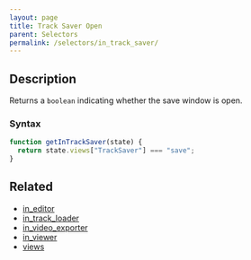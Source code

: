 ```yaml
---
layout: page
title: Track Saver Open
parent: Selectors
permalink: /selectors/in_track_saver/
---
```


## Description

Returns a `boolean` indicating whether the save window is open.

### Syntax

```js
function getInTrackSaver(state) {
  return state.views["TrackSaver"] === "save";
}
```

## Related

- [in_editor](./in_editor.md)
- [in_track_loader](./in_track_loader.md)
- [in_video_exporter](./in_video_exporter.md)
- [in_viewer](./in_viewer.md)
- [views](./views.md)
